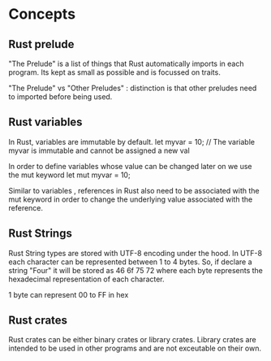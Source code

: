 # Concepts

## Rust prelude
"The Prelude" is a list of things that Rust automatically imports in each program. Its kept as small as possible and is focussed on traits.

"The Prelude" vs "Other Preludes" : distinction is that other preludes need to imported before being used. 

## Rust variables
In Rust, variables are immutable by default. 
let myvar = 10; // The variable myvar is immutable and cannot be assigned a new val

In order to define variables whose value can be changed later on we use the mut keyword
let mut myvar = 10;

Similar to variables , references in Rust also need to be associated with the mut keyword in order to change the underlying value associated with the reference.

## Rust Strings
Rust String types are stored with UTF-8 encoding under the hood. In UTF-8 each character can be represented between 1 to 4 bytes. 
So, if declare a string "Four" it will be stored as 46 6f 75 72 where each byte represents the hexadecimal representation of each character.

1 byte can represent 00 to FF in hex

## Rust crates
Rust crates can be either binary crates or library crates. Library crates are intended to be used in other programs and are not exceutable on their own. 

